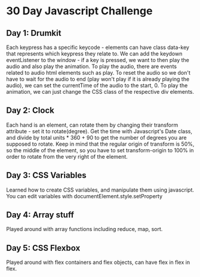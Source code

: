 # 30 Day Javascript Challenge

## Day 1: Drumkit
Each keypress has a specific keycode - elements can have class data-key that represents which keypress they relate to. We can add the keydown eventListener to the window - if a key is pressed, we want to then play the audio and also play the animation. To play the audio, there are events related to audio html elements such as play. To reset the audio so we don't have to wait for the audio to end (play won't play if it is already playing the audio), we can set the currentTime of the audio to the start, 0. To play the animation, we can just change the CSS class of the respective div elements. 

## Day 2: Clock
Each hand is an element, can rotate them by changing their transform attribute - set it to rotate(degree). Get the time with Javascript's Date class, and divide by total units * 360 + 90 to get the number of degrees you are supposed to rotate. Keep in mind that the regular origin of transform is 50%, so the middle of the element, so you have to set transform-origin to 100% in order to rotate from the very right of the element. 

## Day 3: CSS Variables
Learned how to create CSS variables, and manipulate them using javascript. You can edit variables with documentElement.style.setProperty

## Day 4: Array stuff
Played around with array functions including reduce, map, sort. 

## Day 5: CSS Flexbox
Played around with flex containers and flex objects, can have flex in flex in flex.
